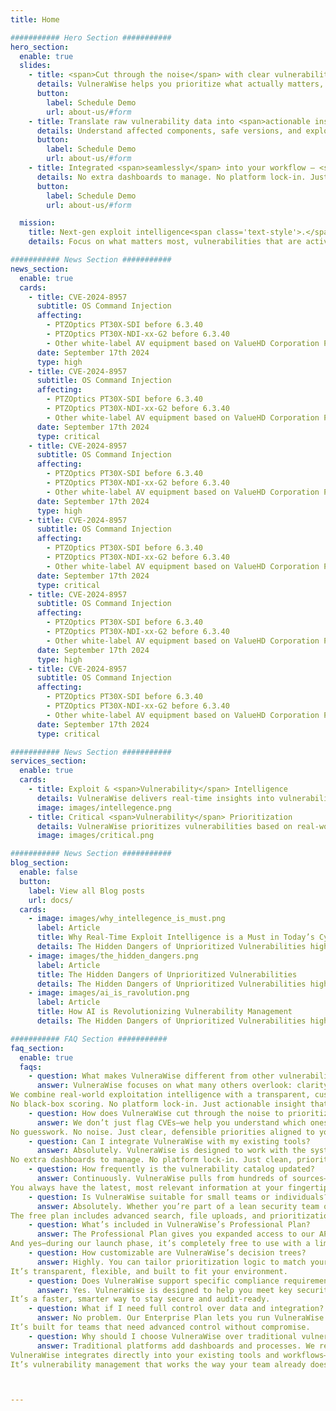 ```yaml
---
title: Home

########### Hero Section ###########
hero_section:
  enable: true
  slides:
    - title: <span>Cut through the noise</span> with clear vulnerability prioritization
      details: VulneraWise helps you prioritize what actually matters, fast.
      button:
        label: Schedule Demo
        url: about-us/#form
    - title: Translate raw vulnerability data into <span>actionable insights</span>.
      details: Understand affected components, safe versions, and exploit maturity at a glance.
      button:
        label: Schedule Demo
        url: about-us/#form
    - title: Integrated <span>seamlessly</span> into your workflow — <span>without lock-in</span> 
      details: No extra dashboards to manage. No platform lock-in. Just clean, prioritized intelligence delivered where and how your team already works.
      button:
        label: Schedule Demo
        url: about-us/#form

  mission:
    title: Next-gen exploit intelligence<span class='text-style'>.</span>
    details: Focus on what matters most, vulnerabilities that are actively exploited, in systems that are actually at risk. Our transparent decision model turns raw CVE data into clear, prioritized guidance—ready to plug into your existing tools. Start for free. Scale when you’re ready.

########### News Section ###########
news_section:
  enable: true
  cards:
    - title: CVE-2024-8957
      subtitle: OS Command Injection
      affecting:
        - PTZOptics PT30X-SDI before 6.3.40
        - PTZOptics PT30X-NDI-xx-G2 before 6.3.40
        - Other white-label AV equipment based on ValueHD Corporation PTZ Camera Firmware
      date: September 17th 2024
      type: high
    - title: CVE-2024-8957
      subtitle: OS Command Injection
      affecting:
        - PTZOptics PT30X-SDI before 6.3.40
        - PTZOptics PT30X-NDI-xx-G2 before 6.3.40
        - Other white-label AV equipment based on ValueHD Corporation PTZ Camera Firmware
      date: September 17th 2024
      type: critical
    - title: CVE-2024-8957
      subtitle: OS Command Injection
      affecting:
        - PTZOptics PT30X-SDI before 6.3.40
        - PTZOptics PT30X-NDI-xx-G2 before 6.3.40
        - Other white-label AV equipment based on ValueHD Corporation PTZ Camera Firmware
      date: September 17th 2024
      type: high
    - title: CVE-2024-8957
      subtitle: OS Command Injection
      affecting:
        - PTZOptics PT30X-SDI before 6.3.40
        - PTZOptics PT30X-NDI-xx-G2 before 6.3.40
        - Other white-label AV equipment based on ValueHD Corporation PTZ Camera Firmware
      date: September 17th 2024
      type: critical
    - title: CVE-2024-8957
      subtitle: OS Command Injection
      affecting:
        - PTZOptics PT30X-SDI before 6.3.40
        - PTZOptics PT30X-NDI-xx-G2 before 6.3.40
        - Other white-label AV equipment based on ValueHD Corporation PTZ Camera Firmware
      date: September 17th 2024
      type: high
    - title: CVE-2024-8957
      subtitle: OS Command Injection
      affecting:
        - PTZOptics PT30X-SDI before 6.3.40
        - PTZOptics PT30X-NDI-xx-G2 before 6.3.40
        - Other white-label AV equipment based on ValueHD Corporation PTZ Camera Firmware
      date: September 17th 2024
      type: critical

########### News Section ###########
services_section:
  enable: true
  cards:
    - title: Exploit & <span>Vulnerability</span> Intelligence
      details: VulneraWise delivers real-time insights into vulnerabilities that are actively exploited in the wild—so your team can act before they’re a problem. By surfacing what’s relevant to your environment, we help you cut through the noise, stay ahead of threats that matter and achieve uncompromising security resilience.
      image: images/intellegence.png
    - title: Critical <span>Vulnerability</span> Prioritization
      details: VulneraWise prioritizes vulnerabilities based on real-world exploitation, system exposure, and business impact—so your team can focus on what truly matters. Our transparent, customizable decision-tree model lets you tailor the logic to your environment, ensuring the output reflects your actual risk — not someone else’s. 
      image: images/critical.png

########### News Section ###########
blog_section:
  enable: false
  button:  
    label: View all Blog posts
    url: docs/
  cards:
    - image: images/why_intellegence_is_must.png
      label: Article
      title: Why Real-Time Exploit Intelligence is a Must in Today’s Cybersecurity Landscape
      details: The Hidden Dangers of Unprioritized Vulnerabilities highlights the critical risks businesses face when they fail to properly prioritize security vulnerabilities.
    - image: images/the_hidden_dangers.png
      label: Article
      title: The Hidden Dangers of Unprioritized Vulnerabilities
      details: The Hidden Dangers of Unprioritized Vulnerabilities highlights the critical risks businesses face when they fail to properly prioritize security vulnerabilities. 
    - image: images/ai_is_ravolution.png
      label: Article
      title: How AI is Revolutionizing Vulnerability Management
      details: The Hidden Dangers of Unprioritized Vulnerabilities highlights the critical risks businesses face when they fail to properly prioritize security vulnerabilities.

########### FAQ Section ###########
faq_section:
  enable: true
  faqs:
    - question: What makes VulneraWise different from other vulnerability management tools?
      answer: VulneraWise focuses on what many others overlook: clarity, context, and control.<br>
We combine real-world exploitation intelligence with a transparent, customizable decision model—so you can prioritize what matters most, not just what’s loudest. Our data goes beyond the usual feeds, pulling from mainstream and lesser-known sources to give you a broader, real-time view of active threats.<br>
No black-box scoring. No platform lock-in. Just actionable insight that integrates seamlessly into your existing tools and workflows.
    - question: How does VulneraWise cut through the noise to prioritize vulnerabilities?
      answer: We don’t just flag CVEs—we help you understand which ones matter, and why. VulneraWise uses a transparent, customizable decision-tree model that considers exploit maturity, system exposure, and business impact. You get full control over how vulnerabilities are prioritized, with complete visibility into the logic behind every recommendation.<br>
No guesswork. No noise. Just clear, defensible priorities aligned to your environment.
    - question: Can I integrate VulneraWise with my existing tools?
      answer: Absolutely. VulneraWise is designed to work with the systems you already rely on—not replace them. Whether you’re using Slack, Teams, PowerBI, Grafana, or custom dashboards, our outputs plug directly into your workflows via API, CLI, and export formats.<br>
No extra dashboards to manage. No platform lock-in. Just clean, prioritized intelligence delivered where your team already works.
    - question: How frequently is the vulnerability catalog updated?
      answer: Continuously. VulneraWise pulls from hundreds of sources—including advisories, exploit databases, forums, and lesser-known intel feeds—to deliver real-time updates as new vulnerabilities and exploits emerge.<br>
You always have the latest, most relevant information at your fingertips—no lag, no outdated data.
    - question: Is VulneraWise suitable for small teams or individuals?
      answer: Absolutely. Whether you’re part of a lean security team or working solo, VulneraWise gives you the same real-time vulnerability intelligence and prioritization engine used by larger organizations.<br>
The free plan includes advanced search, file uploads, and prioritization insights—so you can start making smarter security decisions from day one, without needing a complex setup.
    - question: What’s included in VulneraWise’s Professional Plan?
      answer: The Professional Plan gives you expanded access to our API, increased file uploads, and advanced decision-tree features for fully tailored prioritization. It’s ideal for teams looking to automate workflows and integrate real-time vulnerability intelligence into their existing tooling.<br>
And yes—during our launch phase, it’s completely free to use with a limited number of API calls.
    - question: How customizable are VulneraWise’s decision trees?
      answer: Highly. You can tailor prioritization logic to match your organization’s risk profile, infrastructure, and compliance needs.From exploit maturity to system exposure and business impact, you control the inputs—and see exactly how each decision is made.<br>
It’s transparent, flexible, and built to fit your environment.
    - question: Does VulneraWise support specific compliance requirements?
      answer: Yes. VulneraWise is designed to help you meet key security and compliance standards by prioritizing vulnerabilities that pose real risk to your critical systems. Our approach aligns with major frameworks like PCI DSS 4.0, HIPAA, NESA, and NIS2, and our customizable decision-tree model allows you to tailor prioritization logic to match your compliance obligations—whether it’s safeguarding patient data, financial systems, or national infrastructure.<br>
It’s a faster, smarter way to stay secure and audit-ready.
    - question: What if I need full control over data and integration?
      answer: No problem. Our Enterprise Plan lets you run VulneraWise fully within your own environment—on-prem or in a private cloud. You get access to our CLI, fully customizable decision trees, and complete flexibility to integrate with your workflows, tools, and pipelines.<br>
It’s built for teams that need advanced control without compromise.
    - question: Why should I choose VulneraWise over traditional vulnerability platforms?
      answer: Traditional platforms add dashboards and processes. We remove friction.<br>
VulneraWise integrates directly into your existing tools and workflows—no lock-in, no complex setup. With customizable algorithms and a transparent prioritization model, you get precise, noise-free intelligence tailored to your environment.<br>
It’s vulnerability management that works the way your team already does—only smarter.



---
```

